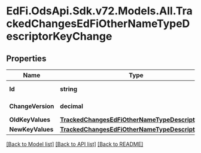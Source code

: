 # EdFi.OdsApi.Sdk.v72.Models.All.TrackedChangesEdFiOtherNameTypeDescriptorKeyChange

## Properties

Name | Type | Description | Notes
------------ | ------------- | ------------- | -------------
**Id** | **string** | Resource identifier | [optional] 
**ChangeVersion** | **decimal** | Change version | [optional] 
**OldKeyValues** | [**TrackedChangesEdFiOtherNameTypeDescriptorKey**](TrackedChangesEdFiOtherNameTypeDescriptorKey.md) |  | [optional] 
**NewKeyValues** | [**TrackedChangesEdFiOtherNameTypeDescriptorKey**](TrackedChangesEdFiOtherNameTypeDescriptorKey.md) |  | [optional] 

[[Back to Model list]](../README.md#documentation-for-models) [[Back to API list]](../README.md#documentation-for-api-endpoints) [[Back to README]](../README.md)

